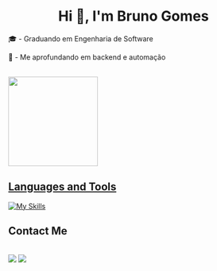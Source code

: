 <h1 align="center"> Hi 👋, I'm Bruno Gomes </h1>

   <!-- <p>💼 CEO & Gestor de automação da <a href="" target="blank_"></a></p>  -->
   
   <!-- p>👨‍💻 Desenvolvedor da <a href="" target="blank_">Quyro Tech</a></p>  -->

   <!-- <p>⚙ Membro da <a href="" target="blank_">Liga de Inovação em Automação (LIA)</a></p>  -->

   <!-- <p>👨‍💻 Desenvolvedor e projetista da <a href="https://www.instagram.com/praxisjr/" target="_blank">Praxis Jr</a></p> -->
   
   <p>🎓 - Graduando em Engenharia de Software<br></p>

   <p>📒 - Me aprofundando em backend e automação</p>

   <!-- <p>🔠 <a href="">B1 English Level</a></p> -->

<br>

<div>
   <a href="https://github.com/brunocmg">
   <!-- <img height="180em" src="https://github-readme-stats.vercel.app/api?username=brunocmg&show_icons=true&theme=dracula"/> -->
   <img height="180em" src="https://github-readme-stats.vercel.app/api/top-langs/?username=brunocmg&layout=compact&langs_count=16&theme=dracula"/>
</div>

<h2>Languages ​​and Tools</h2>

[![My Skills](https://skillicons.dev/icons?i=nodejs,express,npm,js,python,mysql,mongodb,git,github,html,css)](https://skillicons.dev)

<!-- [![My Skills](https://skillicons.dev/icons?i=python,flask ou django,selenium,nodejs,npm,express,postman,mysql,postgre,mongodb,aws,azure,docker,kubernetes,git,github)](https://skillicons.dev) -->

<h2>Contact Me</h2>

<div >
   <br>
   <a href="mailto:brunocmg2006@gmail.com" target="_blank"><img src="https://img.shields.io/badge/Gmail-D14836?style=for-the-badge&logo=gmail&logoColor=white"></a>
   <a href="https://www.linkedin.com/in/brunocmgomes/" target="_blank"><img src="https://img.shields.io/badge/-LinkedIn-%230077B5?style=for-the-badge&logo=linkedin&logoColor=white" target="_blank"></a>
   <!-- <a href="" target="_blank"><img src="https://img.shields.io/badge/website-000000?style=for-the-badge&logo=About.me&logoColor=white"></a>
   <a href="" target="_blank"><img src="https://img.shields.io/badge/Discord-7289DA?style=for-the-badge&logo=discord&logoColor=white" target="_blank"></a>
   <a href="" target="_blank"><img src="https://img.shields.io/badge/-Instagram-%23E4405F?style=for-the-badge&logo=instagram&logoColor=white" target="_blank"></a> -->
</div>

##

<!-- -->
